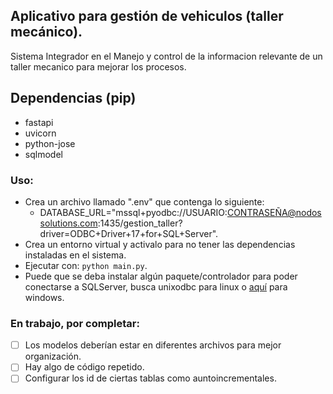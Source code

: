 ## Aplicativo para gestión de vehiculos (taller mecánico).

Sistema Integrador en el Manejo y control de la informacion relevante de un taller mecanico para mejorar los procesos.

## Dependencias (pip)
- fastapi
- uvicorn
- python-jose
- sqlmodel

### Uso:
- Crea un archivo llamado ".env" que contenga lo siguiente:
    - DATABASE_URL="mssql+pyodbc://USUARIO:CONTRASEÑA@nodossolutions.com:1435/gestion_taller?driver=ODBC+Driver+17+for+SQL+Server".
- Crea un entorno virtual y activalo para no tener las dependencias instaladas en el sistema.
- Ejecutar con: `python main.py`.
- Puede que se deba instalar algún paquete/controlador para poder conectarse a SQLServer, busca unixodbc para linux o [aquí](https://learn.microsoft.com/en-us/sql/connect/odbc/download-odbc-driver-for-sql-server?view=sql-server-ver17#version-17) para windows.

### En trabajo, por completar:
- [ ] Los modelos deberían estar en diferentes archivos para mejor organización.
- [ ] Hay algo de código repetido.
- [ ] Configurar los id de ciertas tablas como auntoincrementales.
